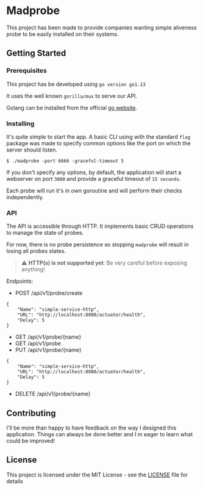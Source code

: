 # Madprobe

This project has been made to provide companies wanting simple aliveness probe to be easily installed on their systems.

## Getting Started

### Prerequisites

This project has be developed using `go version go1.13`

It uses the well known `gorilla/mux` to serve our API.

Golang can be installed from the official [go website](https://golang.org/dl/).

### Installing

It's quite simple to start the app. A basic CLI using with the standard `flag` package was made to specify common
options like the port on which the server should listen.

```
$ ./madprobe -port 6666 -graceful-timeout 5
```

If you don't specify any options, by default, the application will start a webserver on port `3000`
and provide a graceful timeout of `15 seconds`.

Each probe will run it's in own goroutine and will perform their checks independently.

### API

The API is accessible through HTTP. It implements basic CRUD operations to manage the
state of probes.

For now, there is no probe persistence so stopping `madprobe` will result in losing all
probes states.

> :warning: **HTTP(s) is not supported yet**: Be very careful before exposing anything!

Endpoints: 
  - POST /api/v1/probe/create
````   
{
    "Name": "simple-service-http",
    "URL": "http://localhost:8080/actuator/health",
    "Delay": 5
}
````
  - GET /api/v1/probe/{name}
  - GET /api/v1/probe
  - PUT /api/v1/probe/{name}
````   
{
    "Name": "simple-service-http",
    "URL": "http://localhost:8080/actuator/health",
    "Delay": 5
}
````
  - DELETE /api/v1/probe/{name}

## Contributing

I'll be more than happy to have feedback on the way I designed this application. Things can always be done better and
I m eager to learn what could be improved!

## License

This project is licensed under the MIT License - see the [LICENSE](LICENSE) file for details